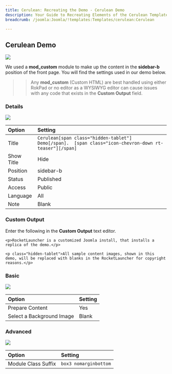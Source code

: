 ```yaml
---
title: Cerulean: Recreating the Demo - Cerulean Demo
description: Your Guide to Recreating Elements of the Cerulean Template for Joomla
breadcrumb: /joomla:Joomla/!templates:Templates/cerulean:Cerulean

---
```


Cerulean Demo
-----
![][demo]

We used a **mod_custom** module to make up the content in the **sidebar-b** position of the front page. You will find the settings used in our demo below.

>> Any **mod_custom** (Custom HTML) are best handled using either RokPad or no editor as a WYSIWYG editor can cause issues with any code that exists in the **Custom Output** field.

### Details
![][demo2]

| Option     | Setting                                                                                                |  
| :--------- | :----------------------------------------------------------------------------------------------------- |  
| Title      | `Cerulean[span class="hidden-tablet"] Demo[/span].  [span class="icon-chevron-down rt-teaser"][/span]` |  
| Show Title | Hide                                                                                                   |  
| Position   | sidebar-b                                                                                              |  
| Status     | Published                                                                                              |  
| Access     | Public                                                                                                 |  
| Language   | All                                                                                                    |  
| Note       | Blank                                                                                                  |  

### Custom Output
Enter the following in the **Custom Output** text editor.

~~~
<p>RocketLauncher is a customized Joomla install, that installs a replica of the demo.</p>

<p class="hidden-tablet">All sample content images, shown in this demo, will be replaced with blanks in the RocketLauncher for copyright reasons.</p>
~~~

### Basic
![][demo3]

| Option                    | Setting |  
| :------------------------ | :------ |  
| Prepare Content           | Yes     |  
| Select a Background Image | Blank   |

### Advanced
![][demo4]

| Option              | Setting               |  
| :------------------ | :-------------------- |  
| Module Class Suffix | `box3 nomarginbottom` |  

[demo]: assets/demo_5.jpeg
[demo2]: assets/cdemo_1.jpeg
[demo3]: assets/cdemo_2.jpeg
[demo4]: assets/cdemo_3.jpeg
